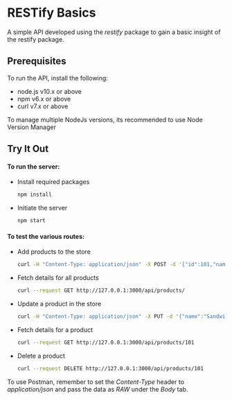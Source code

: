 # RESTify Basics

A simple API developed using the *restify* package to gain a basic insight of the restify package.

## Prerequisites

To run the API, install the following:

- node.js v10.x or above
- npm v6.x or above
- curl v7.x or above

To manage multiple NodeJs versions, its recommended to use Node Version Manager

## Try It Out

#### To run the server:

- Install required packages

    ```bash
    npm install
    ```

- Initiate the server

    ```bash
    npm start
    ```

#### To test the various routes:

- Add products to the store
    
    ```bash
    curl -H "Content-Type: application/json" -X POST -d '{"id":101,"name":"Pizza"}' http://127.0.0.1:3000/api/products
    ```

- Fetch details for all products
    
    ```bash
    curl --request GET http://127.0.0.1:3000/api/products/
    ```

- Update a product in the store
    
    ```bash
    curl -H "Content-Type: application/json" -X PUT -d '{"name":"Sandwich"}' http://127.0.0.1:3000/api/products/101
    ```

- Fetch details for a product
    
    ```bash
    curl --request GET http://127.0.0.1:3000/api/products/101
    ```

- Delete a product
    
    ```bash
    curl --request DELETE http://127.0.0.1:3000/api/products/101
    ```

To use Postman, remember to set the *Content-Type* header to *application/json* and pass the data as *RAW* under the *Body* tab.